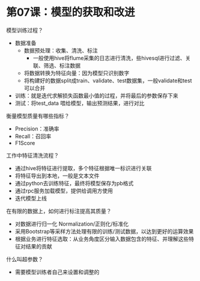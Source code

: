 # 第07课：模型的获取和改进

模型训练过程？

* 数据准备
  * 数据预处理：收集、清洗、标注
    * 一般使用hive将flume采集的日志进行清洗，些hivesql进行过滤、关联、筛选、标注数据
  * 将数据转换为特征向量：因为模型只识别数字
  * 将构建好的数据split成train、validate、test数据集，一般validate和test可以合并
* 训练：就是迭代求解损失函数最小值的过程，并将最后的参数保存下来
* 测试：将test_data 喂给模型，输出预测结果，进行对比

衡量模型质量有哪些指标？

* Precision：准确率
* Recall：召回率
* F1Score

工作中特征清洗流程？

* 通过hive将特征进行提取，多个特征根据唯一标识进行关联
* 将特征导出到本地，一般是文本文件
* 通过python去训练特征，最终将模型保存为pb格式
* 通过rpc服务加载模型，提供给调用方使用
* 迭代模型上线

在有限的数据上，如何进行标注提高其质量？

* 对数据进行归一化 Normalization/正则化/标准化
* 采用Bootstrap等采样方法处理有限的训练/测试数据，以达到更好的运算效果
* 根据业务进行特征选取：从业务角度区分输入数据包含的特征、并理解这些特征对结果的贡献

什么叫超参数？

* 需要模型训练者自己来设置和调整的

